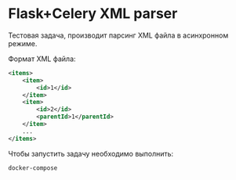 # Flask+Celery XML parser

Тестовая задача, производит парсинг XML файла в асинхронном режиме.

Формат XML файла:

```xml
<items>
    <item>
        <id>1</id>
    </item>
    <item>
        <id>2</id>
        <parentId>1</parentId>
    </item>
    ...
</items>
```

Чтобы запустить задачу необходимо выполнить:
```sh
docker-compose 
```